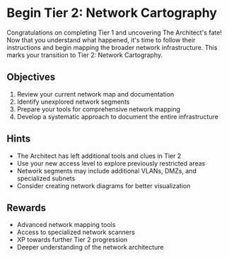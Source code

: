 # Begin Tier 2: Network Cartography

Congratulations on completing Tier 1 and uncovering The Architect's fate! Now that you understand what happened, it's time to follow their instructions and begin mapping the broader network infrastructure. This marks your transition to Tier 2: Network Cartography.

## Objectives

1. Review your current network map and documentation
2. Identify unexplored network segments
3. Prepare your tools for comprehensive network mapping
4. Develop a systematic approach to document the entire infrastructure

## Hints

- The Architect has left additional tools and clues in Tier 2
- Use your new access level to explore previously restricted areas
- Network segments may include additional VLANs, DMZs, and specialized subnets
- Consider creating network diagrams for better visualization

## Rewards

- Advanced network mapping tools
- Access to specialized network scanners
- XP towards further Tier 2 progression
- Deeper understanding of the network architecture